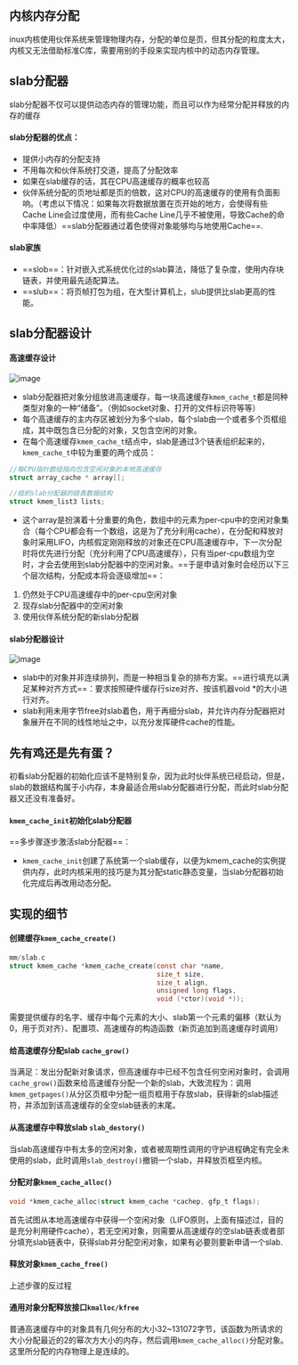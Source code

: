 ## 内核内存分配
inux内核使用伙伴系统来管理物理内存，分配的单位是页，但其分配的粒度太大，内核又无法借助标准C库，需要用别的手段来实现内核中的动态内存管理。

## slab分配器
slab分配器不仅可以提供动态内存的管理功能，而且可以作为经常分配并释放的内存的缓存

#### slab分配器的优点：
- 提供小内存的分配支持
- 不用每次和伙伴系统打交道，提高了分配效率
- 如果在slab缓存的话，其在CPU高速缓存的概率也较高
- 伙伴系统分配的页地址都是页的倍数，这对CPU的高速缓存的使用有负面影响。（考虑以下情况：如果每次将数据放置在页开始的地方，会使得有些Cache Line会过度使用，而有些Cache Line几乎不被使用，导致Cache的命中率降低）==slab分配器通过着色使得对象能够均与地使用Cache==.

#### slab家族
- ==slob==：针对嵌入式系统优化过的slab算法，降低了复杂度，使用内存块链表，并使用最先适配算法。
- ==slub==：将页帧打包为组，在大型计算机上，slub提供比slab更高的性能。


## slab分配器设计

#### 高速缓存设计
![image](https://img-blog.csdn.net/20160929222025695)
- slab分配器把对象分组放进高速缓存，每一块高速缓存`kmem_cache_t`都是同种类型对象的一种“储备”。（例如socket对象、打开的文件标识符等等）
- 每个高速缓存的主内存区被划分为多个slab，每个slab由一个或者多个页框组成，其中既包含已分配的对象，又包含空闲的对象。
- 在每个高速缓存`kmem_cache_t`结点中，slab是通过3个链表组织起来的，`kmem_cache_t`中较为重要的两个成员：
```c
//每CPU指针数组指向包含空闲对象的本地高速缓存
struct array_cache * array[];

//组织slab分配器的链表数据结构
struct kmem_list3 lists;
```
- 这个array是扮演着十分重要的角色，数组中的元素为per-cpu中的空闲对象集合（每个CPU都会有一个数组，这是为了充分利用cache），在分配和释放对象时采用LIFO，内核假定刚刚释放的对象还在CPU高速缓存中，下一次分配时将优先进行分配（充分利用了CPU高速缓存），只有当per-cpu数组为空时，才会去使用到slab分配器中的空闲对象。==于是申请对象时会经历以下三个层次结构，分配成本将会逐级增加==：

1. 仍然处于CPU高速缓存中的per-cpu空闲对象
2. 现存slab分配器中的空闲对象
3. 使用伙伴系统分配的新slab分配器

#### slab分配器设计
![image](https://img-blog.csdn.net/20160929222055586)

- slab中的对象并非连续排列，而是一种相当复杂的排布方案。==进行填充以满足某种对齐方式==：要求按照硬件缓存行size对齐、按该机器void *的大小进行对齐。
- slab利用未用字节free对slab着色，用于再细分slab，并允许内存分配器把对象展开在不同的线性地址之中，以充分发挥硬件cache的性能。


## 先有鸡还是先有蛋？
初看slab分配器的初始化应该不是特别复杂，因为此时伙伴系统已经启动，但是，slab的数据结构属于小内存，本身最适合用slab分配器进行分配，而此时slab分配器又还没有准备好。

#### `kmem_cache_init`初始化slab分配器
==多步骤逐步激活slab分配器==：
- `kmem_cache_init`创建了系统第一个slab缓存，以便为kmem_cache的实例提供内存，此时内核采用的技巧是为其分配static静态变量，当slab分配器初始化完成后再改用动态分配。


## 实现的细节

#### 创建缓存`kmem_cache_create()`
```c
mm/slab.c
struct kmem_cache *kmem_cache_create(const char *name,
                                     size_t size,
                                     size_t align,
                                     unsigned long flags,
                                     void (*ctor)(void *));
```
需要提供缓存的名字、缓存中每个元素的大小、slab第一个元素的偏移（默认为0，用于页对齐）、配置项、高速缓存的构造函数（新页追加到高速缓存时调用）

#### 给高速缓存分配slab `cache_grow()`
当满足：发出分配新对象请求，但高速缓存中已经不包含任何空闲对象时，会调用`cache_grow()`函数来给高速缓存分配一个新的slab，大致流程为：调用`kmem_getpages()`从分区页框中分配一组页框用于存放slab，获得新的slab描述符，并添加到该高速缓存的全空slab链表的末尾。

#### 从高速缓存中释放slab `slab_destory()`
当slab高速缓存中有太多的空闲对象，或者被周期性调用的守护进程确定有完全未使用的slab，此时调用`slab_destroy()`撤销一个slab，并释放页框至内核。

#### 分配对象`kmem_cache_alloc()`
```c
void *kmem_cache_alloc(struct kmem_cache *cachep, gfp_t flags);
```
首先试图从本地高速缓存中获得一个空闲对象（LIFO原则，上面有描述过，目的是充分利用硬件cache），若无空闲对象，则需要从高速缓存的空slab链表或者部分填充slab链表中，获得slab并分配空闲对象，如果有必要则要新申请一个slab.

#### 释放对象`kmem_cache_free()`
上述步骤的反过程

#### 通用对象分配释放接口`kmalloc/kfree`
普通高速缓存中的对象具有几何分布的大小32~131072字节，该函数为所请求的大小分配最近的2的幂次方大小的内存，然后调用`kmem_cache_alloc()`分配对象。这里所分配的内存物理上是连续的。

